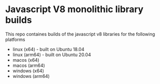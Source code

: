 # Javascript V8 monolithic library builds

This repo containes builds of the javascript v8 libraries for the following platforms

- linux (x64) - built on Ubuntu 18.04
- linux (arm64) - built on Ubuntu 20.04
- macos (x64)
- macos (arm64)
- windows (x64)
- windows (arm64)
